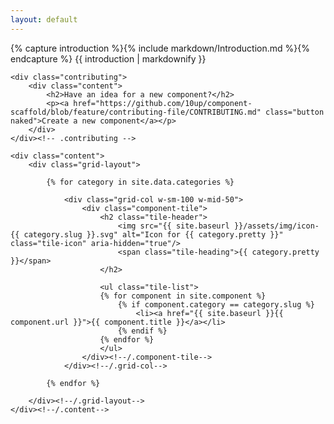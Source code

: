 ```yaml
---
layout: default
---
```

<main id="main-content">
	<div class="intro-text">
		<div class="content">
			{% capture introduction %}{% include markdown/Introduction.md %}{% endcapture %}
			{{ introduction | markdownify }}
		</div>
	</div>

	<div class="contributing">
		<div class="content">
			<h2>Have an idea for a new component?</h2>
			<p><a href="https://github.com/10up/component-scaffold/blob/feature/contributing-file/CONTRIBUTING.md" class="button naked">Create a new component</a></p>
		</div>
	</div><!-- .contributing -->

	<div class="content">
		<div class="grid-layout">

			{% for category in site.data.categories %}

				<div class="grid-col w-sm-100 w-mid-50">
					<div class="component-tile">
						<h2 class="tile-header">
							<img src="{{ site.baseurl }}/assets/img/icon-{{ category.slug }}.svg" alt="Icon for {{ category.pretty }}"  class="tile-icon" aria-hidden="true"/>
							<span class="tile-heading">{{ category.pretty }}</span>
						</h2>

						<ul class="tile-list">
						{% for component in site.component %}
							{% if component.category == category.slug %}
								<li><a href="{{ site.baseurl }}{{ component.url }}">{{ component.title }}</a></li>
							{% endif %}
						{% endfor %}
						</ul>
					</div><!--/.component-tile-->
				</div><!--/.grid-col-->

			{% endfor %}

		</div><!--/.grid-layout-->
	</div><!--/.content-->
</main>
